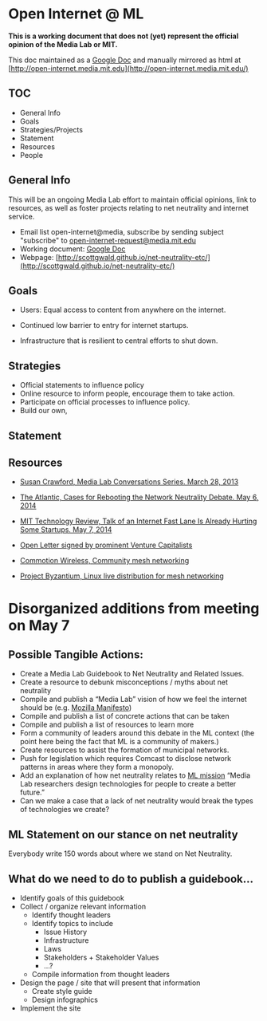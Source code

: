 # Open Internet @ ML

**This is a working document that does not (yet) represent the official opinion of the Media Lab or MIT.**

This doc maintained as a [Google Doc](https://docs.google.com/document/d/1-bRdiBeKmby8RmRXZsjCOQqIbAKo4vXufcOydYFYzw8/edit) and manually mirrored as html at [http://open-internet.media.mit.edu](http://open-internet.media.mit.edu/)

## TOC

* General Info
* Goals
* Strategies/Projects
* Statement
* Resources
* People

## General Info

This will be an ongoing Media Lab effort to maintain official opinions, link to resources, as well as foster projects relating to net neutrality and internet service.

* Email list open-internet@media, subscribe by sending subject "subscribe" to open-internet-request@media.mit.edu
* Working document: [Google Doc](https://docs.google.com/document/d/1-bRdiBeKmby8RmRXZsjCOQqIbAKo4vXufcOydYFYzw8/edit)
* Webpage: [http://scottgwald.github.io/net-neutrality-etc/](http://scottgwald.github.io/net-neutrality-etc/)

## Goals

* Users: Equal access to content from anywhere on the internet.

* Continued low barrier to entry for internet startups.

* Infrastructure that is resilient to central efforts to shut down.

## Strategies

* Official statements to influence policy
* Online resource to inform people, encourage them to take action.
* Participate on official processes to influence policy.
* Build our own,

## Statement

## Resources

* [Susan Crawford, Media Lab Conversations Series. March 28, 2013](http://www.media.mit.edu/events/2013/03/28/media-lab-conversations-series-susan-crawford)

* [The Atlantic, Cases for Rebooting the Network Neutrality Debate. May 6, 2014](http://www.theatlantic.com/technology/archive/2014/05/the-case-for-rebooting-the-network-neutrality-debate/361809/)

* [MIT Technology Review, Talk of an Internet Fast Lane Is Already Hurting Some Startups. May 7, 2014](http://www.technologyreview.com/news/527006/talk-of-an-internet-fast-lane-is-already-hurting-some-startups/)

* [Open Letter signed by prominent Venture Capitalists](http://nickgrossman.is/post/85128984454/defending-the-open-internet) 

* [Commotion Wireless, Community mesh networking](http://commotionwireless.net/)

* [Project Byzantium, Linux live distribution for mesh networking](http://project-byzantium.org/)

# Disorganized additions from meeting on May 7

## Possible Tangible Actions:

- Create a Media Lab Guidebook to Net Neutrality and Related Issues.
- Create a resource to debunk misconceptions / myths about net neutrality
- Compile and publish a “Media Lab” vision of how we feel the internet should be (e.g. [Mozilla Manifesto](http://www.mozilla.org/en-US/about/manifesto/))
- Compile and publish a list of concrete actions that can be taken
- Compile and publish a list of resources to learn more
- Form a community of leaders around this debate in the ML context (the point here being the fact that ML is a community of makers.)
- Create resources to assist the formation of municipal networks.
- Push for legislation which requires Comcast to disclose network patterns in areas where they form a monopoly.
- Add an explanation of how net neutrality relates to [ML mission](http://www.media.mit.edu/about/mission-history) “Media Lab researchers design technologies for people to create a better future.”
- Can we make a case that a lack of net neutrality would break the types of technologies we create?

## ML Statement on our stance on net neutrality

Everybody write 150 words about where we stand on Net Neutrality.

## What do we need to do to publish a guidebook…

* Identify goals of this guidebook
* Collect / organize relevant information
  - Identify thought leaders
  - Identify topics to include
    - Issue History
    - Infrastructure
    - Laws
    - Stakeholders + Stakeholder Values
    - …?
  - Compile information from thought leaders
* Design the page / site that will present that information
  - Create style guide
  - Design infographics
* Implement the site


